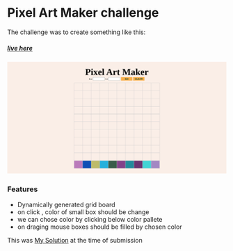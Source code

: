 # Pixel Art Maker challenge

The challenge was to create something like this:

##### [live here](https://jsfiddle.net/0frkap32/)

<img src="assets/demo.png">

### Features

- Dynamically generated grid board
- on click , color of small box should be change
- we can chose color by clicking below color pallete
- on draging mouse boxes should be filled by chosen color

This was [My Solution](https://codepen.io/kmrakash/pen/dyGQWgE?__cf_chl_jschl_tk__=eeefcc3990b0bfd85e948a6e8390ab76a70d95ba-1595071490-0-ARfIudQ_Gq6_mNOE_Gij43mVeMSiFQJo4jh_8jcNmtdySliu_wy9kqqhHl5ugOhAk_u9g02G46JitqiV5izd5fVu-2DC22ZOx8hiKScaQ-sflBInDqf6OWjrxya5AKqwqJ9bLxHy_jROntaeQenL44wvUlcZcRtaFTWOXmLAFjXZr6L_6kAdSqaFfhEbxzD5t9e8vpN8y5S6UMXh1nMEifbtu_tVEvZf0LmsipcMkb9zjAip5EIs31PHwzoUu1k3xdUNLupG3Pwk45ybkIuX0Pz16f04wd7RTLnGHGlUTBsxNZJeYRhtE9E_O1ijtlrr93u8mmqnhVR_B7PBMTFQpnY) at the time of submission
